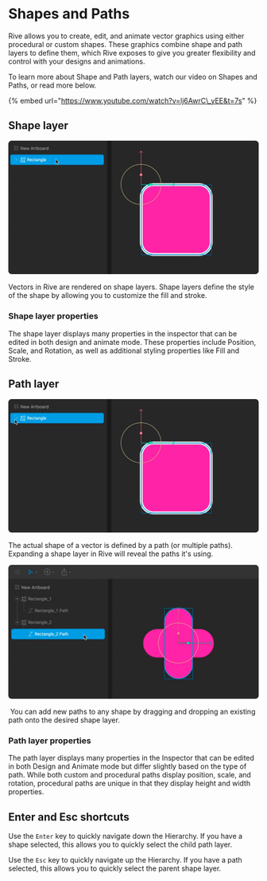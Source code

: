 # Shapes and Paths

Rive allows you to create, edit, and animate vector graphics using either procedural or custom shapes. These graphics combine shape and path layers to define them, which Rive exposes to give you greater flexibility and control with your designs and animations.

To learn more about Shape and Path layers, watch our video on Shapes and Paths, or read more below.

{% embed url="https://www.youtube.com/watch?v=lj6AwrC\_yEE&t=7s" %}

## **Shape layer**

![](../../../.gitbook/assets/shapes-layer.png)

Vectors in Rive are rendered on shape layers. Shape layers define the style of the shape by allowing you to customize the fill and stroke.

### **Shape layer properties**

The shape layer displays many properties in the inspector that can be edited in both design and animate mode. These properties include Position, Scale, and Rotation, as well as additional styling properties like Fill and Stroke.

## **Path layer**

![](../../../.gitbook/assets/path-layer_b.gif)

The actual shape of a vector is defined by a path \(or multiple paths\). Expanding a shape layer in Rive will reveal the paths it's using.

![](../../../.gitbook/assets/shapes-path-drag-and-drop.gif)

‌ You can add new paths to any shape by dragging and dropping an existing path onto the desired shape layer. 

### **Path layer properties**

The path layer displays many properties in the Inspector that can be edited in both Design and Animate mode but differ slightly based on the type of path. While both custom and procedural paths display position, scale, and rotation, procedural paths are unique in that they display height and width properties.

## Enter and Esc shortcuts

Use the `Enter` key to quickly navigate down the Hierarchy. If you have a shape selected, this allows you to quickly select the child path layer.

Use the `Esc` key to quickly navigate up the Hierarchy. If you have a path selected, this allows you to quickly select the parent shape layer.

